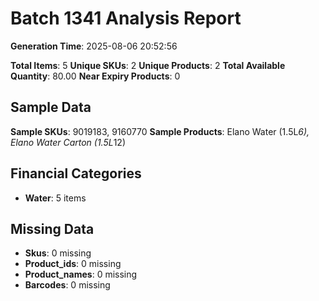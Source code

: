 # Batch 1341 Analysis Report

**Generation Time**: 2025-08-06 20:52:56

**Total Items**: 5
**Unique SKUs**: 2
**Unique Products**: 2
**Total Available Quantity**: 80.00
**Near Expiry Products**: 0

## Sample Data
**Sample SKUs**: 9019183, 9160770
**Sample Products**: Elano Water (1.5L*6), Elano Water Carton (1.5L*12)

## Financial Categories
- **Water**: 5 items

## Missing Data
- **Skus**: 0 missing
- **Product_ids**: 0 missing
- **Product_names**: 0 missing
- **Barcodes**: 0 missing
